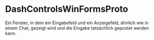 # DashControlsWinFormsProto
Ein Fenster, in dem ein Eingabefeld und ein Anzeigefeld, ähnlich wie in einem Chat, gezeigt wird und die Eingabe tatsächlich gepostet werden kann.
